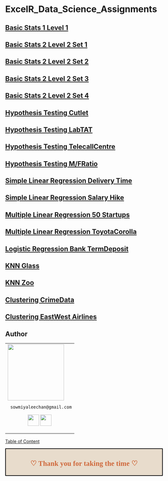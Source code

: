 # ExcelR_Data_Science_Assignments
## [Basic Stats 1 Level 1](https://github.com/Sowmiyalee/ExcelR_Data_Science_Assignments/tree/main/Mini%20Projects/Assgn%201%20-%20Basic%20Stats%201)
## [Basic Stats 2 Level 2 Set 1](https://github.com/Sowmiyalee/ExcelR_Data_Science_Assignments/tree/main/Mini%20Projects/Assgn%202%20-%20Basic%20Stats%202/Basic%20Stats%202%20Set%201)
## [Basic Stats 2 Level 2 Set 2](https://github.com/Sowmiyalee/ExcelR_Data_Science_Assignments/tree/main/Mini%20Projects/Assgn%202%20-%20Basic%20Stats%202/Basic%20Stats%202%20Set%202)
## [Basic Stats 2 Level 2 Set 3](https://github.com/Sowmiyalee/ExcelR_Data_Science_Assignments/blob/main/Mini%20Projects/Assgn%202%20-%20Basic%20Stats%202/Set%2B3.doc)
## [Basic Stats 2 Level 2 Set 4](https://github.com/Sowmiyalee/ExcelR_Data_Science_Assignments/blob/main/Mini%20Projects/Assgn%202%20-%20Basic%20Stats%202/Set%2B4.docx)
## [Hypothesis Testing Cutlet](https://github.com/Sowmiyalee/ExcelR_Data_Science_Assignments/blob/main/Mini%20Projects/Assgn%203%20-%20Hypothesis%20Testing/Assgn%20Hypotest1%20Cutlet.ipynb)
## [Hypothesis Testing LabTAT](https://github.com/Sowmiyalee/ExcelR_Data_Science_Assignments/blob/main/Mini%20Projects/Assgn%203%20-%20Hypothesis%20Testing/Assgn%20Hypotest%202%20%20Lab%20TAT.ipynb)
## [Hypothesis Testing TelecallCentre](https://github.com/Sowmiyalee/ExcelR_Data_Science_Assignments/blob/main/Mini%20Projects/Assgn%203%20-%20Hypothesis%20Testing/Assgn%20Hypo-test%204%20Telecallcentre.ipynb)
## [Hypothesis Testing M/FRatio](https://github.com/Sowmiyalee/ExcelR_Data_Science_Assignments/blob/main/Mini%20Projects/Assgn%203%20-%20Hypothesis%20Testing/Assgn%20Hypotest%203%20M_F%20ratio.ipynb)
## [Simple Linear Regression Delivery Time](https://github.com/Sowmiyalee/ExcelR_Data_Science_Assignments/blob/main/Mini%20Projects/Assgn%204%20-%20Simle%20Linear%20Regression/Assign%20-%20SLR%20-%20deliverytime.ipynb)
## [Simple Linear Regression Salary Hike](https://github.com/Sowmiyalee/ExcelR_Data_Science_Assignments/blob/main/Mini%20Projects/Assgn%204%20-%20Simle%20Linear%20Regression/Assign%20-%20SLR%20-%20salaryhike.ipynb)
## [Multiple Linear Regression 50 Startups](https://github.com/Sowmiyalee/ExcelR_Data_Science_Assignments/blob/main/Mini%20Projects/Assgn%205%20-%20Multiple%20Linear%20Regression/Assign%20MLR%20%20-%2050%20Startup.ipynb)
## [Multiple Linear Regression ToyotaCorolla](https://github.com/Sowmiyalee/ExcelR_Data_Science_Assignments/blob/main/Mini%20Projects/Assgn%205%20-%20Multiple%20Linear%20Regression/Assign%20MLR%20%20-%20ToyotoCorolla.ipynb)
## [Logistic Regression Bank TermDeposit](https://github.com/Sowmiyalee/ExcelR_Data_Science_Assignments/blob/main/Mini%20Projects/Assgn%206%20-%20Logistic%20Regression/Assign%20-%20Logistic%20Regresssion.ipynb)
## [KNN Glass](https://github.com/Sowmiyalee/ExcelR_Data_Science_Assignments/blob/main/Mini%20Projects/Assgn%207%20-%20KNN/Assign%20-%20KNN-Glass.ipynb)
## [KNN Zoo](https://github.com/Sowmiyalee/ExcelR_Data_Science_Assignments/blob/main/Mini%20Projects/Assgn%207%20-%20KNN/Assign%20-%20KNN-Zoo.ipynb)
## [Clustering CrimeData](https://github.com/Sowmiyalee/ExcelR_Data_Science_Assignments/blob/main/Mini%20Projects/Assgn%208%20-%20Clustering/Clustering%20-%20CrimeData.ipynb)
## [Clustering EastWest Airlines](https://github.com/Sowmiyalee/ExcelR_Data_Science_Assignments/blob/main/Mini%20Projects/Assgn%208%20-%20Clustering/Clustering%20-%20EastWest%20Airlines.ipynb)


## Author

<table>
<tr>
<td>
     <img src="https://avatars.githubusercontent.com/Sowmiyalee.png?" width="180"/>
     
     sowmiyaleechan@gmail.com

<p align="center">
<![GitHub profile picture](https://github.com/Xav83.png)>
<img src = "http://www.iconninja.com/files/241/825/211/round-collaboration-social-github-code-circle-network-icon.svg" width="36" height = "36"/></a>
<a href = "https://www.linkedin.com/in/sowmiya-kumaresan-15b624100/"><img src = "http://www.iconninja.com/files/863/607/751/network-linkedin-social-connection-circular-circle-media-icon.svg" width="36" height="36"/></a>
</p>
</td>
</tr> 
  </table>
 
[Table of Content](#0.1)

<div style="display:fill;
            border-radius: false;
            border-style: solid;
            border-color:#000000;
            border-style: false;
            border-width: 2px;
            color:#CF673A;
            font-size:15px;
            font-family: Georgia;
            background-color:#E8DCCC;
            text-align:center;
            letter-spacing:0.1px;
            padding: 0.1em;">

**<h2>♡ Thank you for taking the time ♡**
